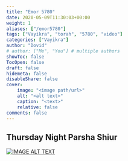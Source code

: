 ```yaml
---
title: "Emor 5780"
date: 2020-05-09T11:30:03+00:00
weight: 1
aliases: ["/emor5780"]
tags: ["Vayikra", "torah", "5780", "video"]
categories: ["Vayikra"]
author: "Dovid"
# author: ["Me", "You"] # multiple authors
showToc: false
TocOpen: false
draft: false
hidemeta: false
disableShare: false
cover:
    image: "<image path/url>"
    alt: "<alt text>"
    caption: "<text>"
    relative: false
comments: false
---
```

 ## Thursday Night Parsha Shiur
 [![IMAGE ALT TEXT](http://img.youtube.com/vi/KKV_oifHEcM/0.jpg)](http://www.youtube.com/watch?v=KKV_oifHEcM "Video Title")
